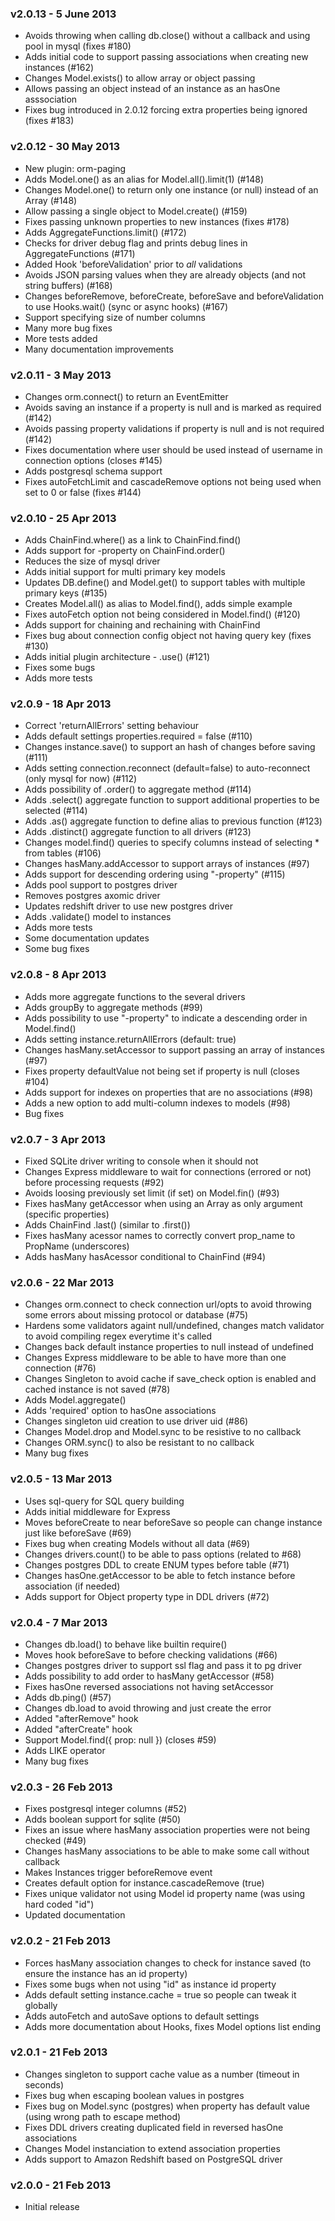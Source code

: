 ### v2.0.13 - 5 June 2013

- Avoids throwing when calling db.close() without a callback and using pool in mysql (fixes #180)
- Adds initial code to support passing associations when creating new instances (#162)
- Changes Model.exists() to allow array or object passing
- Allows passing an object instead of an instance as an hasOne asssociation
- Fixes bug introduced in 2.0.12 forcing extra properties being ignored (fixes #183)

### v2.0.12 - 30 May 2013

- New plugin: orm-paging
- Adds Model.one() as an alias for Model.all().limit(1) (#148)
- Changes Model.one() to return only one instance (or null) instead of an Array (#148)
- Allow passing a single object to Model.create() (#159)
- Fixes passing unknown properties to new instances (fixes #178)
- Adds AggregateFunctions.limit() (#172)
- Checks for driver debug flag and prints debug lines in AggregateFunctions (#171)
- Added Hook 'beforeValidation' prior to _all_ validations
- Avoids JSON parsing values when they are already objects (and not string buffers) (#168)
- Changes beforeRemove, beforeCreate, beforeSave and beforeValidation to use Hooks.wait() (sync or async hooks) (#167)
- Support specifying size of number columns
- Many more bug fixes
- More tests added
- Many documentation improvements

### v2.0.11 - 3 May 2013

- Changes orm.connect() to return an EventEmitter
- Avoids saving an instance if a property is null and is marked as required (#142)
- Avoids passing property validations if property is null and is not required (#142)
- Fixes documentation where user should be used instead of username in connection options (closes #145)
- Adds postgresql schema support
- Fixes autoFetchLimit and cascadeRemove options not being used when set to 0 or false (fixes #144)

### v2.0.10 - 25 Apr 2013

- Adds ChainFind.where() as a link to ChainFind.find()
- Adds support for -property on ChainFind.order()
- Reduces the size of mysql driver
- Adds initial support for multi primary key models
- Updates DB.define() and Model.get() to support tables with multiple primary keys (#135)
- Creates Model.all() as alias to Model.find(), adds simple example
- Fixes autoFetch option not being considered in Model.find() (#120)
- Adds support for chaining and rechaining with ChainFind
- Fixes bug about connection config object not having query key (fixes #130)
- Adds initial plugin architecture - .use() (#121)
- Fixes some bugs
- Adds more tests

### v2.0.9 - 18 Apr 2013

- Correct 'returnAllErrors' setting behaviour
- Adds default settings properties.required = false (#110)
- Changes instance.save() to support an hash of changes before saving (#111)
- Adds setting connection.reconnect (default=false) to auto-reconnect (only mysql for now) (#112)
- Adds possibility of .order() to aggregate method (#114)
- Adds .select() aggregate function to support additional properties to be selected (#114)
- Adds .as() aggregate function to define alias to previous function (#123)
- Adds .distinct() aggregate function to all drivers (#123)
- Changes model.find() queries to specify columns instead of selecting * from tables (#106)
- Changes hasMany.addAccessor to support arrays of instances (#97)
- Adds support for descending ordering using "-property" (#115)
- Adds pool support to postgres driver
- Removes postgres axomic driver
- Updates redshift driver to use new postgres driver
- Adds .validate() model to instances
- Adds more tests
- Some documentation updates
- Some bug fixes

### v2.0.8 - 8 Apr 2013

- Adds more aggregate functions to the several drivers
- Adds groupBy to aggregate methods (#99)
- Adds possibility to use "-property" to indicate a descending order in Model.find()
- Adds setting instance.returnAllErrors (default: true)
- Changes hasMany.setAccessor to support passing an array of instances (#97)
- Fixes property defaultValue not being set if property is null (closes #104)
- Adds support for indexes on properties that are no associations (#98)
- Adds a new option to add multi-column indexes to models (#98)
- Bug fixes

### v2.0.7 - 3 Apr 2013

- Fixed SQLite driver writing to console when it should not
- Changes Express middleware to wait for connections (errored or not) before processing requests (#92)
- Avoids loosing previously set limit (if set) on Model.fin() (#93)
- Fixes hasMany getAccessor when using an Array as only argument (specific properties)
- Adds ChainFind .last() (similar to .first())
- Fixes hasMany acessor names to correctly convert prop_name to PropName (underscores)
- Adds hasMany hasAcessor conditional to ChainFind (#94)

### v2.0.6 - 22 Mar 2013

- Changes orm.connect to check connection url/opts to avoid throwing some errors about missing protocol or database (#75)
- Hardens some validators againt null/undefined, changes match validator to avoid compiling regex everytime it's called
- Changes back default instance properties to null instead of undefined
- Changes Express middleware to be able to have more than one connection (#76)
- Changes Singleton to avoid cache if save_check option is enabled and cached instance is not saved (#78)
- Adds Model.aggregate()
- Adds 'required' option to hasOne associations
- Changes singleton uid creation to use driver uid (#86)
- Changes Model.drop and Model.sync to be resistive to no callback
- Changes ORM.sync() to also be resistant to no callback
- Many bug fixes

### v2.0.5 - 13 Mar 2013

- Uses sql-query for SQL query building
- Adds initial middleware for Express
- Moves beforeCreate to near beforeSave so people can change instance just like beforeSave (#69)
- Fixes bug when creating Models without all data (#69)
- Changes drivers.count() to be able to pass options (related to #68)
- Changes postgres DDL to create ENUM types before table (#71)
- Changes hasOne.getAccessor to be able to fetch instance before association (if needed)
- Adds support for Object property type in DDL drivers (#72)

### v2.0.4 - 7 Mar 2013

- Changes db.load() to behave like builtin require()
- Moves hook beforeSave to before checking validations (#66)
- Changes postgres driver to support ssl flag and pass it to pg driver
- Adds possibility to add order to hasMany getAccessor (#58)
- Fixes hasOne reversed associations not having setAccessor
- Adds db.ping() (#57)
- Changes db.load to avoid throwing and just create the error
- Added "afterRemove" hook
- Added "afterCreate" hook
- Support Model.find({ prop: null }) (closes #59)
- Adds LIKE operator
- Many bug fixes

### v2.0.3 - 26 Feb 2013

- Fixes postgresql integer columns (#52)
- Adds boolean support for sqlite (#50)
- Fixes an issue where hasMany association properties were not being checked (#49)
- Changes hasMany associations to be able to make some call without callback
- Makes Instances trigger beforeRemove event
- Creates default option for instance.cascadeRemove (true)
- Fixes unique validator not using Model id property name (was using hard coded "id")
- Updated documentation

### v2.0.2 - 21 Feb 2013

- Forces hasMany association changes to check for instance saved (to ensure the instance has an id property)
- Fixes some bugs when not using "id" as instance id property
- Adds default setting instance.cache = true so people can tweak it globally
- Adds autoFetch and autoSave options to default settings
- Adds more documentation about Hooks, fixes Model options list ending

### v2.0.1 - 21 Feb 2013

- Changes singleton to support cache value as a number (timeout in seconds)
- Fixes bug when escaping boolean values in postgres
- Fixes bug on Model.sync (postgres) when property has default value (using wrong path to escape method)
- Fixes DDL drivers creating duplicated field in reversed hasOne associations
- Changes Model instanciation to extend association properties
- Adds support to Amazon Redshift based on PostgreSQL driver

### v2.0.0 - 21 Feb 2013

- Initial release
